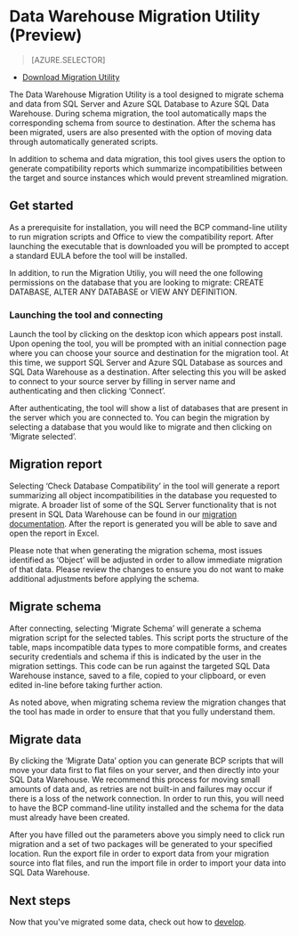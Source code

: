 <properties
   pageTitle="Migrate: Data Warehouse Migration Utility | Microsoft Azure"
   description="Migrate to SQL Data Warehouse."
   services="sql-data-warehouse"
   documentationCenter="NA"
   authors="lodipalm"
   manager="barbkess"
   editor=""/>

<tags
   ms.service="sql-data-warehouse"
   ms.devlang="NA"
   ms.topic="article"
   ms.tgt_pltfrm="NA"
   ms.workload="data-services"
   ms.date="04/20/2016"
   ms.author="lodipalm;barbkess;sonyama"/>


# Data Warehouse Migration Utility (Preview)

> [AZURE.SELECTOR]
- [Download Migration Utility][]

The Data Warehouse Migration Utility is a tool designed to migrate schema and data from SQL Server and Azure SQL Database to Azure SQL Data Warehouse. During schema migration, the tool automatically maps the corresponding schema from source to destination. After the schema has been migrated, users are also presented with the option of moving data through automatically generated scripts.

In addition to schema and data migration, this tool gives users the option to generate compatibility reports which summarize incompatibilities between the target and source instances which would prevent streamlined migration.

## Get started
As a prerequisite for installation, you will need the BCP command-line utility to run migration scripts and Office to view the compatibility report. After launching the executable that is downloaded you will be prompted to accept a standard EULA before the tool will be installed.

In addition, to run the Migration Utiliy, you will need the one following permissions on the database that you are looking to migrate: CREATE DATABASE, ALTER ANY DATABASE or VIEW ANY DEFINITION.

### Launching the tool and connecting
Launch the tool by clicking on the desktop icon which appears post install. Upon opening the tool, you will be prompted with an initial connection page where you can choose your source and destination for the migration tool. At this time, we support SQL Server and Azure SQL Database as sources and SQL Data Warehouse as a destination. After selecting this you will be asked to connect to your source server by filling in server name and authenticating and then clicking ‘Connect’.

After authenticating, the tool will show a list of databases that are present in the server which you are connected to. You can begin the migration by selecting a database that you would like to migrate and then clicking on ‘Migrate selected’.

## Migration report
Selecting ‘Check Database Compatibility’ in the tool will generate a report summarizing all object incompatibilities in the database you requested to migrate. A broader list of some of the SQL Server functionality that is not present in SQL Data Warehouse can be found in our [migration documentation][]. After the report is generated you will be able to save and open the report in Excel.

Please note that when generating the migration schema, most issues identified as ‘Object’ will be adjusted in order to allow immediate migration of that data. Please review the changes to ensure you do not want to make additional adjustments before applying the schema.

## Migrate schema

After connecting, selecting ‘Migrate Schema’ will generate a schema migration script for the selected tables. This script ports the structure of the table, maps incompatible data types to more compatible forms, and creates security credentials and schema if this is indicated by the user in the migration settings. This code can be run against the targeted SQL Data Warehouse instance, saved to a file, copied to your clipboard, or even edited in-line before taking further action.  

As noted above, when migrating schema review the migration changes that the tool has made in order to ensure that that you fully understand them.  

## Migrate data

By clicking the ‘Migrate Data’ option you can generate BCP scripts that will move your data first to flat files on your server, and then directly into your SQL Data Warehouse. We recommend this process for moving small amounts of data and, as retries are not built-in and failures may occur if there is a loss of the network connection. In order to run this, you will need to have the BCP command-line utility installed and the schema for the data must already have been created.

After you have filled out the parameters above you simply need to click run migration and a set of two packages will be generated to your specified location. Run the export file in order to export data from your migration source into flat files, and run the import file in order to import your data into SQL Data Warehouse.

## Next steps
Now that you've migrated some data, check out how to [develop][].

<!--Image references-->

<!--Article references-->
[migration documentation]: sql-data-warehouse-overview-migrate.md
[develop]: sql-data-warehouse-overview-develop.md

<!--Other Web references--> 
[Download Migration Utility]: https://migrhoststorage.blob.core.windows.net/sqldwsample/DataWarehouseMigrationUtility.zip
